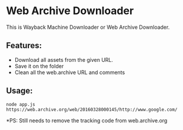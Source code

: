 # Web Archive Downloader
This is Wayback Machine Downloader or Web Archive Downloader.

## Features:
- Download all assets from the given URL.
- Save it on the folder
- Clean all the web.archive URL and comments

## Usage:
`node app.js https://web.archive.org/web/20160328000145/http://www.google.com/`


*PS: Still needs to remove the tracking code from web.archive.org